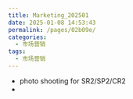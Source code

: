 ```yaml
---
title: Marketing_202501
date: 2025-01-08 14:53:43
permalink: /pages/02b09e/
categories: 
  - 市场营销
tags: 
  - 市场营销
---
```

- photo shooting for SR2/SP2/CR2
-
